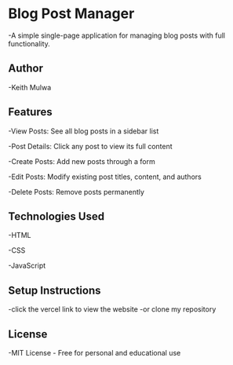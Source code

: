 # Blog Post Manager
-A simple single-page application for managing blog posts with full functionality.

## Author
-Keith Mulwa

## Features
-View Posts: See all blog posts in a sidebar list

-Post Details: Click any post to view its full content

-Create Posts: Add new posts through a form

-Edit Posts: Modify existing post titles, content, and authors

-Delete Posts: Remove posts permanently

## Technologies Used
-HTML

-CSS

-JavaScript 



## Setup Instructions
-click the vercel link to view the website
-or clone my repository

## License
-MIT License - Free for personal and educational use


